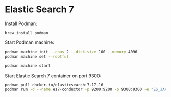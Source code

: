 # Elastic Search 7

Install Podman:

```shell
brew install podman
```

Start Podman machine:

```bash
podman machine init --cpus 2 --disk-size 100 --memory 4096
podman machine set --rootful

podman machine start
```

Start Elastic Search 7 container on port 9300:

```bash
podman pull docker.io/elasticsearch:7.17.16
podman run -d --name es7-conductor -p 9200:9200 -p 9300:9300 -e "ES_JAVA_OPTS=-Xms512m -Xmx1024m" -e "xpack.security.enabled=false" -e "discovery.type=single-node" elasticsearch:7.17.16
```

